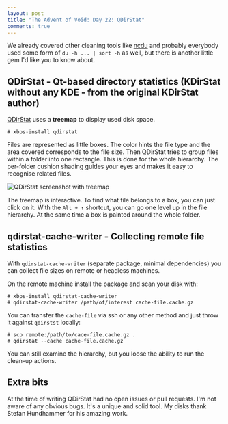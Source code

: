 ```yaml
---
layout: post
title: "The Advent of Void: Day 22: QDirStat"
comments: true
---
```


We already covered other cleaning tools like
[ncdu](/news/2017/12/advent-ncdu.html) and probably everybody used some form of
`du -h ... | sort -h` as well, but there is another little gem I'd like you to know
about.

## QDirStat - Qt-based directory statistics (KDirStat without any KDE - from the original KDirStat author)

[QDirStat](https://github.com/shundhammer/qdirstat) uses a **treemap** to
display used disk space. 

```
# xbps-install qdirstat
```

Files are represented as little boxes. The color hints
the file type and the area covered corresponds to the file size. Then QDirStat
tries to group files within a folder into one rectangle. This is done for the
whole hierarchy. The per-folder cushion shading guides your eyes and makes it
easy to recognise related files.

![QDirStat screenshot with treemap](https://raw.githubusercontent.com/shundhammer/qdirstat/master/screenshots/QDirStat-main-win.png)

The treemap is interactive. To find what file belongs to a box, you can just
click on it. With the `Alt + ↑` shortcut, you can go one level up in the file
hierarchy. At the same time a box is painted around the whole folder.

## qdirstat-cache-writer - Collecting remote file statistics

With `qdirstat-cache-writer` (separate package, minimal dependencies) you can
collect file sizes on remote or headless machines. 

On the remote machine install the package and scan your disk with:

```
# xbps-install qdirstat-cache-writer
# qdirstat-cache-writer /path/of/interest cache-file.cache.gz
```

You can transfer the `cache-file` via ssh or any other method and just throw it
against `qdirstst` locally:

```
# scp remote:/path/to/cace-file.cache.gz .
# qdirstat --cache cache-file.cache.gz
```

You can still examine the hierarchy, but you loose the ability to run the
clean-up actions.

## Extra bits

At the time of writing QDirStat had no open issues or pull requests. I'm not
aware of any obvious bugs. It's a unique and solid tool. My disks thank Stefan
Hundhammer for his amazing work.
